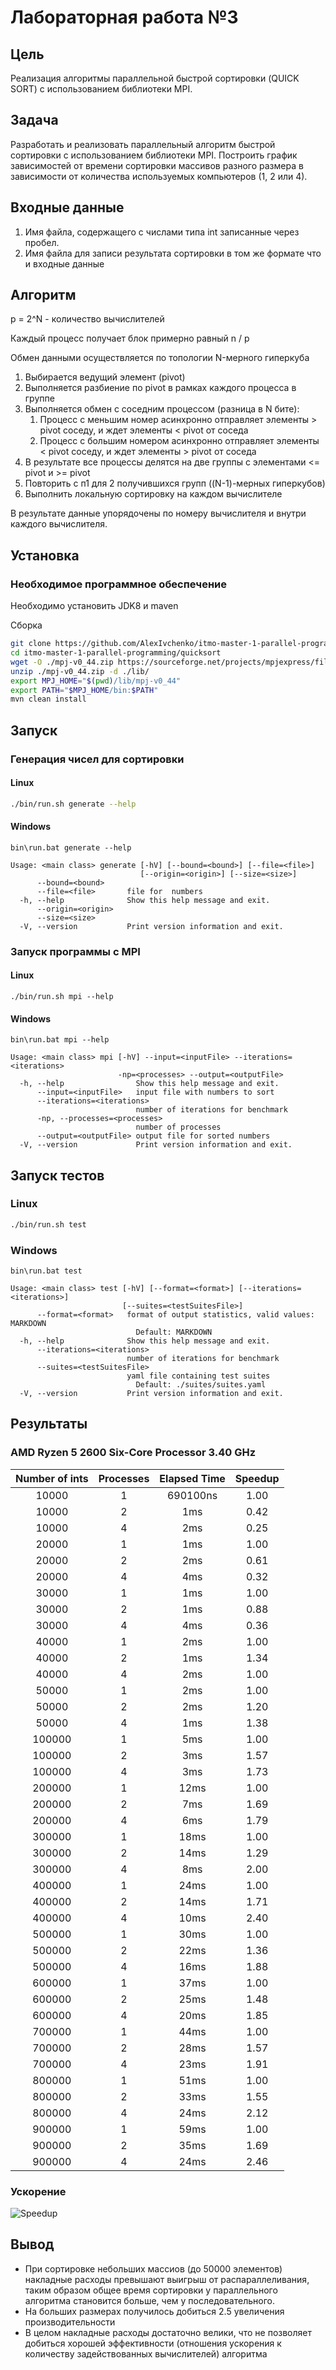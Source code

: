 # Лабораторная работа №3
## Цель
Реализация алгоритмы параллельной быстрой сортировки (QUICK SORT) с
использованием библиотеки MPI.

## Задача
Разработать и реализовать параллельный алгоритм быстрой сортировки с
использованием библиотеки MPI. Построить график зависимостей от времени
сортировки массивов разного размера в зависимости от количества используемых
компьютеров (1, 2 или 4).

## Входные данные
1. Имя файла, содержащего с числами типа int записанные через пробел.
2. Имя файла для записи результата сортировки в том же формате что и входные
данные

## Алгоритм
p = 2^N - количество вычислителей

Каждый процесс получает блок примерно равный n / p

Обмен данными осуществляется по топологии N-мерного гиперкуба

1. Выбирается ведущий элемент (pivot)
2. Выполняется разбиение по pivot в рамках каждого процесса в группе
3. Выполняется обмен с соседним процессом (разница в N бите):
    1. Процесс с меньшим номер асинхронно отправляет элементы > pivot соседу, и ждет элементы < pivot от соседа
    2. Процесс с большим номером асинхронно отправляет элементы < pivot соседу, и ждет элементы > pivot от соседа
4. В результате все процессы делятся на две группы с элементами <= pivot и >= pivot
5. Повторить с п1 для 2 получившихся групп ((N-1)-мерных гиперкубов)
6. Выполнить локальную сортировку на каждом вычислителе

В результате данные упорядочены по номеру вычислителя и внутри каждого вычислителя.

## Установка
### Необходимое программное обеспечение
Необходимо установить JDK8 и maven

Сборка
```bash
git clone https://github.com/AlexIvchenko/itmo-master-1-parallel-programming.git
cd itmo-master-1-parallel-programming/quicksort
wget -O ./mpj-v0_44.zip https://sourceforge.net/projects/mpjexpress/files/releases/mpj-v0_44.zip/download
unzip ./mpj-v0_44.zip -d ./lib/
export MPJ_HOME="$(pwd)/lib/mpj-v0_44"
export PATH="$MPJ_HOME/bin:$PATH"
mvn clean install
```
## Запуск
### Генерация чисел для сортировки
#### Linux
```bash
./bin/run.sh generate --help
```
#### Windows
```
bin\run.bat generate --help
```
```
Usage: <main class> generate [-hV] [--bound=<bound>] [--file=<file>]
                             [--origin=<origin>] [--size=<size>]
      --bound=<bound>
      --file=<file>       file for  numbers
  -h, --help              Show this help message and exit.
      --origin=<origin>
      --size=<size>
  -V, --version           Print version information and exit.
```
### Запуск программы c MPI
#### Linux
```
./bin/run.sh mpi --help
```
#### Windows
```
bin\run.bat mpi --help
```
```
Usage: <main class> mpi [-hV] --input=<inputFile> --iterations=<iterations>
                        -np=<processes> --output=<outputFile>
  -h, --help                Show this help message and exit.
      --input=<inputFile>   input file with numbers to sort
      --iterations=<iterations>
                            number of iterations for benchmark
      -np, --processes=<processes>
                            number of processes
      --output=<outputFile> output file for sorted numbers
  -V, --version             Print version information and exit.
```
## Запуск тестов
### Linux
```bash
./bin/run.sh test
```
### Windows
```
bin\run.bat test
```
```
Usage: <main class> test [-hV] [--format=<format>] [--iterations=<iterations>]
                         [--suites=<testSuitesFile>]
      --format=<format>   format of output statistics, valid values: MARKDOWN
                            Default: MARKDOWN
  -h, --help              Show this help message and exit.
      --iterations=<iterations>
                          number of iterations for benchmark
      --suites=<testSuitesFile>
                          yaml file containing test suites
                            Default: ./suites/suites.yaml
  -V, --version           Print version information and exit.
```

## Результаты
### AMD Ryzen 5 2600 Six-Core Processor 3.40 GHz
|Number of ints|Processes|Elapsed Time|Speedup|
|:------------:|:-------:|:----------:|:-----:|
|10000|1|690100ns|1.00|
|10000|2|1ms|0.42|
|10000|4|2ms|0.25|
|20000|1|1ms|1.00|
|20000|2|2ms|0.61|
|20000|4|4ms|0.32|
|30000|1|1ms|1.00|
|30000|2|1ms|0.88|
|30000|4|4ms|0.36|
|40000|1|2ms|1.00|
|40000|2|1ms|1.34|
|40000|4|2ms|1.00|
|50000|1|2ms|1.00|
|50000|2|2ms|1.20|
|50000|4|1ms|1.38|
|100000|1|5ms|1.00|
|100000|2|3ms|1.57|
|100000|4|3ms|1.73|
|200000|1|12ms|1.00|
|200000|2|7ms|1.69|
|200000|4|6ms|1.79|
|300000|1|18ms|1.00|
|300000|2|14ms|1.29|
|300000|4|8ms|2.00|
|400000|1|24ms|1.00|
|400000|2|14ms|1.71|
|400000|4|10ms|2.40|
|500000|1|30ms|1.00|
|500000|2|22ms|1.36|
|500000|4|16ms|1.88|
|600000|1|37ms|1.00|
|600000|2|25ms|1.48|
|600000|4|20ms|1.85|
|700000|1|44ms|1.00|
|700000|2|28ms|1.57|
|700000|4|23ms|1.91|
|800000|1|51ms|1.00|
|800000|2|33ms|1.55|
|800000|4|24ms|2.12|
|900000|1|59ms|1.00|
|900000|2|35ms|1.69|
|900000|4|24ms|2.46|
### Ускорение
![Speedup](./results/speedup.PNG)
## Вывод
- При сортировке небольших массиов (до 50000 элементов) накладные расходы превышают выигрыш
от распараллеливания, таким образом общее время сортировки у параллельного алгоритма становится
больше, чем у последовательного.
- На больших размерах получилось добиться 2.5 увеличения производительности
- В целом накладные расходы достаточно велики, что не позволяет добиться хорошей эффективности
(отношения ускорения к количеству задействованных вычислителей) алгоритма